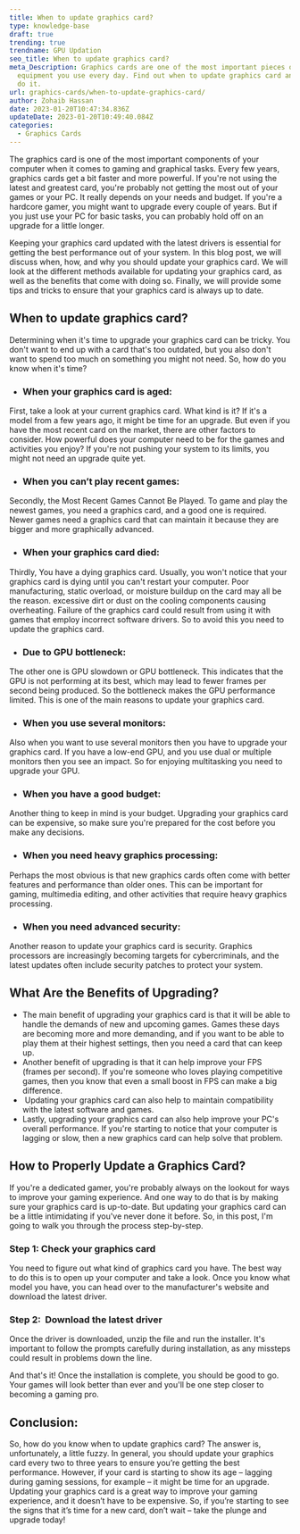 ```yaml
---
title: When to update graphics card?
type: knowledge-base
draft: true
trending: true
trendname: GPU Updation
seo_title: When to update graphics card?
meta_Description: Graphics cards are one of the most important pieces of
  equipment you use every day. Find out when to update graphics card and how to
  do it.
url: graphics-cards/when-to-update-graphics-card/
author: Zohaib Hassan
date: 2023-01-20T10:47:34.836Z
updateDate: 2023-01-20T10:49:40.084Z
categories:
  - Graphics Cards
---
```

The graphics card is one of the most important components of your computer when it comes to gaming and graphical tasks. Every few years, graphics cards get a bit faster and more powerful. If you're not using the latest and greatest card, you're probably not getting the most out of your games or your PC. It really depends on your needs and budget. If you're a hardcore gamer, you might want to upgrade every couple of years. But if you just use your PC for basic tasks, you can probably hold off on an upgrade for a little longer.

Keeping your graphics card updated with the latest drivers is essential for getting the best performance out of your system. In this blog post, we will discuss when, how, and why you should update your graphics card. We will look at the different methods available for updating your graphics card, as well as the benefits that come with doing so. Finally, we will provide some tips and tricks to ensure that your graphics card is always up to date.

## When to update graphics card?

Determining when it's time to upgrade your graphics card can be tricky. You don't want to end up with a card that's too outdated, but you also don't want to spend too much on something you might not need. So, how do you know when it's time? 

* ### When your graphics card is aged:

First, take a look at your current graphics card. What kind is it? If it's a model from a few years ago, it might be time for an upgrade. But even if you have the most recent card on the market, there are other factors to consider. How powerful does your computer need to be for the games and activities you enjoy? If you're not pushing your system to its limits, you might not need an upgrade quite yet. 

* ### When you can’t play recent games:

Secondly, the Most Recent Games Cannot Be Played. To game and play the newest games, you need a graphics card, and a good one is required. Newer games need a graphics card that can maintain it because they are bigger and more graphically advanced.

* ### When your graphics card died:

Thirdly, You have a dying graphics card. Usually, you won't notice that your graphics card is dying until you can't restart your computer. Poor manufacturing, static overload, or moisture buildup on the card may all be the reason. excessive dirt or dust on the cooling components causing overheating. Failure of the graphics card could result from using it with games that employ incorrect software drivers. So to avoid this you need to update the graphics card.

* ### Due to GPU bottleneck:

The other one is GPU slowdown or GPU bottleneck. This indicates that the GPU is not performing at its best, which may lead to fewer frames per second being produced. So the bottleneck makes the GPU performance limited. This is one of the main reasons to update your graphics card.

* ### When you use several monitors: 

Also when you want to use several monitors then you have to upgrade your graphics card. If you have a low-end GPU, and you use dual or multiple monitors then you see an impact. So for enjoying multitasking you need to upgrade your GPU.

* ### When you have a good budget:

Another thing to keep in mind is your budget. Upgrading your graphics card can be expensive, so make sure you're prepared for the cost before you make any decisions.

* ### When you need heavy graphics processing:

Perhaps the most obvious is that new graphics cards often come with better features and performance than older ones. This can be important for gaming, multimedia editing, and other activities that require heavy graphics processing.

* ### When you need advanced security:

Another reason to update your graphics card is security. Graphics processors are increasingly becoming targets for cybercriminals, and the latest updates often include security patches to protect your system.

## What Are the Benefits of Upgrading?

* The main benefit of upgrading your graphics card is that it will be able to handle the demands of new and upcoming games. Games these days are becoming more and more demanding, and if you want to be able to play them at their highest settings, then you need a card that can keep up.
* Another benefit of upgrading is that it can help improve your FPS (frames per second). If you're someone who loves playing competitive games, then you know that even a small boost in FPS can make a big difference.
*  Updating your graphics card can also help to maintain compatibility with the latest software and games.
* Lastly, upgrading your graphics card can also help improve your PC's overall performance. If you're starting to notice that your computer is lagging or slow, then a new graphics card can help solve that problem.

## How to Properly Update a Graphics Card?

If you're a dedicated gamer, you're probably always on the lookout for ways to improve your gaming experience. And one way to do that is by making sure your graphics card is up-to-date. But updating your graphics card can be a little intimidating if you've never done it before. So, in this post, I'm going to walk you through the process step-by-step.

### Step 1: Check your graphics card

You need to figure out what kind of graphics card you have. The best way to do this is to open up your computer and take a look. Once you know what model you have, you can head over to the manufacturer's website and download the latest driver.

### Step 2:  Download the latest driver

Once the driver is downloaded, unzip the file and run the installer. It's important to follow the prompts carefully during installation, as any missteps could result in problems down the line.

And that's it! Once the installation is complete, you should be good to go. Your games will look better than ever and you'll be one step closer to becoming a gaming pro.

## Conclusion:

So, how do you know when to update graphics card? The answer is, unfortunately, a little fuzzy. In general, you should update your graphics card every two to three years to ensure you’re getting the best performance. However, if your card is starting to show its age – lagging during gaming sessions, for example – it might be time for an upgrade. Updating your graphics card is a great way to improve your gaming experience, and it doesn’t have to be expensive. So, if you’re starting to see the signs that it’s time for a new card, don’t wait – take the plunge and upgrade today!